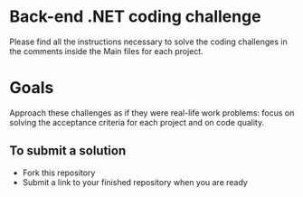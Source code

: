 # Back-end .NET coding challenge

Please find all the instructions necessary to solve the coding challenges in the comments inside the Main files for each project.

# Goals
Approach these challenges as if they were real-life work problems: focus on solving the acceptance criteria for each project and on code quality.

## To submit a solution
- Fork this repository
- Submit a link to your finished repository when you are ready
